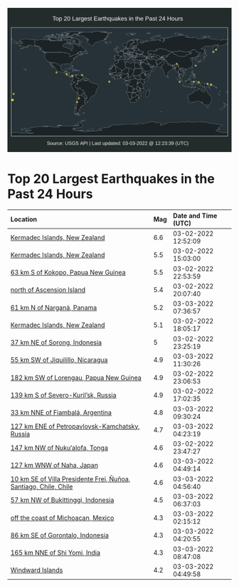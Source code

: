 ![Map](./map.png)

# Top 20 Largest Earthquakes in the Past 24 Hours

| Location | Mag | Date and Time (UTC) |
|:---|:---|:---|
| [Kermadec Islands, New Zealand](https://earthquake.usgs.gov/earthquakes/eventpage/us6000h1d2) | 6.6 | 03-02-2022 12:52:09 |
| [Kermadec Islands, New Zealand](https://earthquake.usgs.gov/earthquakes/eventpage/us6000h1e8) | 5.5 | 03-02-2022 15:03:00 |
| [63 km S of Kokopo, Papua New Guinea](https://earthquake.usgs.gov/earthquakes/eventpage/us6000h1jt) | 5.5 | 03-02-2022 22:53:59 |
| [north of Ascension Island](https://earthquake.usgs.gov/earthquakes/eventpage/us6000h1ia) | 5.4 | 03-02-2022 20:07:40 |
| [61 km N of Narganá, Panama](https://earthquake.usgs.gov/earthquakes/eventpage/us6000h1nm) | 5.2 | 03-03-2022 07:36:57 |
| [Kermadec Islands, New Zealand](https://earthquake.usgs.gov/earthquakes/eventpage/us6000h1gl) | 5.1 | 03-02-2022 18:05:17 |
| [37 km NE of Sorong, Indonesia](https://earthquake.usgs.gov/earthquakes/eventpage/us6000h1k6) | 5 | 03-02-2022 23:25:19 |
| [55 km SW of Jiquilillo, Nicaragua](https://earthquake.usgs.gov/earthquakes/eventpage/us6000h1pf) | 4.9 | 03-03-2022 11:30:26 |
| [182 km SW of Lorengau, Papua New Guinea](https://earthquake.usgs.gov/earthquakes/eventpage/us6000h1kc) | 4.9 | 03-02-2022 23:06:53 |
| [139 km S of Severo-Kuril’sk, Russia](https://earthquake.usgs.gov/earthquakes/eventpage/us6000h1ga) | 4.9 | 03-02-2022 17:02:35 |
| [33 km NNE of Fiambalá, Argentina](https://earthquake.usgs.gov/earthquakes/eventpage/us6000h1p4) | 4.8 | 03-03-2022 09:30:24 |
| [127 km ENE of Petropavlovsk-Kamchatsky, Russia](https://earthquake.usgs.gov/earthquakes/eventpage/us6000h1mk) | 4.7 | 03-03-2022 04:23:19 |
| [147 km NW of Nuku‘alofa, Tonga](https://earthquake.usgs.gov/earthquakes/eventpage/us6000h1kf) | 4.6 | 03-02-2022 23:47:27 |
| [127 km WNW of Naha, Japan](https://earthquake.usgs.gov/earthquakes/eventpage/us6000h1mq) | 4.6 | 03-03-2022 04:49:14 |
| [10 km SE of Villa Presidente Frei, Ñuñoa, Santiago, Chile, Chile](https://earthquake.usgs.gov/earthquakes/eventpage/us6000h1mr) | 4.6 | 03-03-2022 04:56:40 |
| [57 km NW of Bukittinggi, Indonesia](https://earthquake.usgs.gov/earthquakes/eventpage/us6000h1n6) | 4.5 | 03-03-2022 06:37:03 |
| [off the coast of Michoacan, Mexico](https://earthquake.usgs.gov/earthquakes/eventpage/us6000h1ls) | 4.3 | 03-03-2022 02:15:12 |
| [86 km SE of Gorontalo, Indonesia](https://earthquake.usgs.gov/earthquakes/eventpage/us6000h1mj) | 4.3 | 03-03-2022 04:20:55 |
| [165 km NNE of Shi Yomi, India](https://earthquake.usgs.gov/earthquakes/eventpage/us6000h1p1) | 4.3 | 03-03-2022 08:47:08 |
| [Windward Islands](https://earthquake.usgs.gov/earthquakes/eventpage/us6000h1mp) | 4.2 | 03-03-2022 04:49:58 |
